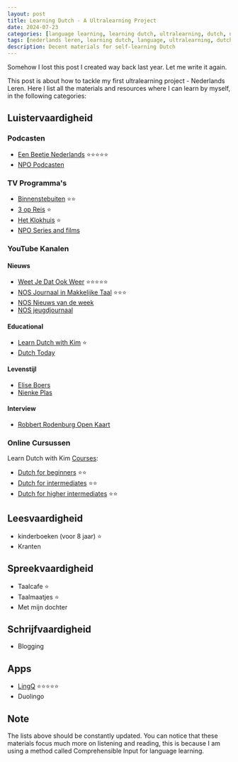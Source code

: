 ```yaml
---
layout: post
title: Learning Dutch - A Ultralearning Project
date: 2024-07-23
categories: [language learning, learning dutch, ultralearning, dutch, nederlands]
tags: [nederlands leren, learning dutch, language, ultralearning, dutch, nederlands]
description: Decent materials for self-learning Dutch
---
```


Somehow I lost this post I created way back last year. Let me write it again.

This post is about how to tackle my first ultralearning project - Nederlands Leren. Here I list
all the materials and resources where I can learn by myself, in the following categories:

## Luistervaardigheid

### Podcasten

- [Een Beetje Nederlands][1] ⭐⭐⭐⭐⭐
- [NPO Podcasten][5]

### TV Programma's

- [Binnenstebuiten][2] ⭐⭐ 
- [3 op Reis][3] ⭐
- [Het Klokhuis][4] ⭐
- [NPO Series and films][6]

### YouTube Kanalen

#### Nieuws
- [Weet Je Dat Ook Weer][weetjedatookweer] ⭐⭐⭐⭐⭐
- [NOS Journaal in Makkelijke Taal][nosjournaalmakkelijketaal] ⭐⭐⭐
- [NOS Nieuws van de week][7]
- [NOS jeugdjournaal][8]

#### Educational
- [Learn Dutch with Kim][9] ⭐
- [Dutch Today][14]

#### Levenstijl

- [Elise Boers][16]
- [Nienke Plas][17]

#### Interview

- [Robbert Rodenburg Open Kaart][15]

### Online Cursussen

Learn Dutch with Kim [Courses][13]:

- [Dutch for beginners][10] ⭐⭐
- [Dutch for intermediates][11] ⭐⭐
- [Dutch for higher intermediates][12] ⭐⭐


## Leesvaardigheid

- kinderboeken (voor 8 jaar) ⭐
- Kranten


## Spreekvaardigheid

- Taalcafe ⭐
- Taalmaatjes ⭐
- Met mijn dochter


## Schrijfvaardigheid

- Blogging


## Apps

- [LingQ][lingq] ⭐⭐⭐⭐⭐
- Duolingo


## Note

The lists above should be constantly updated. You can notice that these materials focus much more
on listening and reading, this is because I am using a method called Comprehensible Input for
language learning.


[1]: https://www.eenbeetjenederlands.nl/
[2]: https://binnenstebuiten.kro-ncrv.nl/terugkijken
[3]: https://npo.nl/start/serie/3-op-reis
[4]: https://hetklokhuis.nl/tv-uitzendingen/
[5]: https://npo.nl/collecties/nieuw-op-npo-luister
[6]: https://npo.nl/start
[7]: https://www.youtube.com/c/NOSNieuwsvandeWeek
[8]: https://www.youtube.com/c/jeugdjournaal
[9]: https://www.youtube.com/@learndutchwithkim
[10]: https://courses.learndutchwithkim.com/courses/dutch-beginners-course?affcode=410617_3syq7-zz
[11]: https://courses.learndutchwithkim.com/courses/dutch-for-intermediates?affcode=410617_3syq7-zz
[12]: https://courses.learndutchwithkim.com/courses/dutch-for-higher-intermediates?affcode=410617_3syq7-zz
[13]: https://courses.learndutchwithkim.com?affcode=410617_3syq7-zz
[14]: https://www.youtube.com/@dutchtoday
[15]: https://www.youtube.com/c/RobbertRodenburg
[16]: https://www.youtube.com/@eliseboers
[17]: https://www.youtube.com/@NienkePlasvideos
[nosjournaalmakkelijketaal]: https://www.youtube.com/@NOSJournaalinMakkelijkeTaal
[lingq]: https://www.lingq.com/?referral=hhuang
[weetjedatookweer]: https://www.youtube.com/@weetjedatookweer